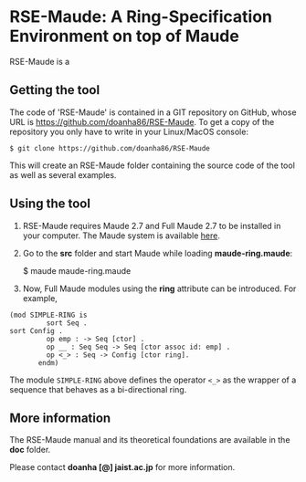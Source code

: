RSE-Maude: A Ring-Specification Environment on top of Maude
===========================================================

RSE-Maude is a

Getting the tool
----------------

The code of 'RSE-Maude' is contained in a GIT repository on GitHub, whose URL is
https://github.com/doanha86/RSE-Maude. To get a copy of the repository you only
have to write in your Linux/MacOS console:

    $ git clone https://github.com/doanha86/RSE-Maude

This will create an RSE-Maude folder containing the source code of the tool as well as
several examples.

Using the tool
--------------

1. RSE-Maude requires Maude 2.7 and Full Maude 2.7 to be installed in your computer.
The Maude system is available [here](http://maude.cs.illinois.edu/w/index.php/The_Maude_System).

2. Go to the **src** folder and start Maude while loading **maude-ring.maude**:

    $ maude maude-ring.maude

3. Now, Full Maude modules using the **ring** attribute can be introduced.
For example,

```
(mod SIMPLE-RING is
         sort Seq .
sort Config .
         op emp : -> Seq [ctor] .
         op __ : Seq Seq -> Seq [ctor assoc id: emp] .
         op <_> : Seq -> Config [ctor ring].
       endm)
```

The module `SIMPLE-RING` above defines the operator `<_>` as the wrapper of a sequence
that behaves as a bi-directional ring.

More information
----------------

The RSE-Maude manual and its theoretical foundations are available in the **doc** folder.

Please contact **doanha [@] jaist.ac.jp** for more information.